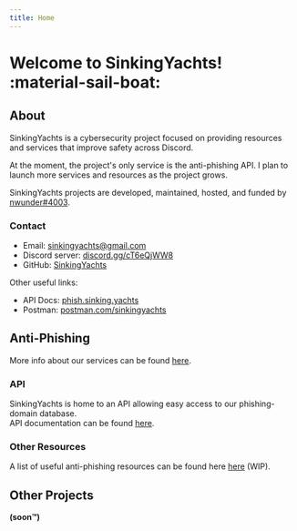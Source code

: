 ```yaml
---
title: Home
---
```

# Welcome to SinkingYachts! :material-sail-boat:


## About

SinkingYachts is a cybersecurity project focused on providing resources and services that improve safety across Discord.

At the moment, the project's only service is the anti-phishing API. I plan to launch more services and resources as the
project grows.

SinkingYachts projects are developed, maintained, hosted, and funded by [nwunder#4003](https://nwunder.com).


### Contact

- Email: [sinkingyachts@gmail.com](mailto:sinkingyachts@gmail.com)
- Discord server: [discord.gg/cT6eQjWW8](https://discord.gg/bcabpA8JWv)
- GitHub: [SinkingYachts](https://github.com/SinkingYachts)

Other useful links:

- API Docs: [phish.sinking.yachts](https://phish.sinking.yachts)
- Postman: [postman.com/sinkingyachts](https://postman.com/sinkingyachts)


## Anti-Phishing

More info about our services can be found [here](/projects).


### API

SinkingYachts is home to an API allowing easy access to our phishing-domain database. <br>
API documentation can be found [here](https://phish.sinking.yachts/docs).


### Other Resources

A list of useful anti-phishing resources can be found here [here](/resources) (WIP).


## Other Projects

**(soon™)**
